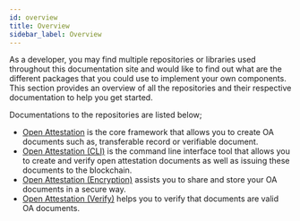 ```yaml
---
id: overview
title: Overview
sidebar_label: Overview
---
```


As a developer, you may find multiple repositories or libraries used throughout this documentation site and would like to find out what are the different packages that you could use to implement your own components. This section provides an overview of all the repositories and their respective documentation to help you get started.

Documentations to the repositories are listed below;

- [Open Attestation](/docs/developer-section/libraries/open-attestation) is the core framework that allows you to create OA documents such as, transferable record or verifiable document.
- [Open Attestation (CLI)](/docs/developer-section/libraries/open-attestation-cli) is the command line interface tool that allows you to create and verify open attestation documents as well as issuing these documents to the blockchain.
- [Open Attestation (Encryption)](/docs/developer-section/libraries/open-attestation-encryption) assists you to share and store your OA documents in a secure way.
- [Open Attestation (Verify)](/docs/developer-section/libraries/open-attestation-verify) helps you to verify that documents are valid OA documents.
